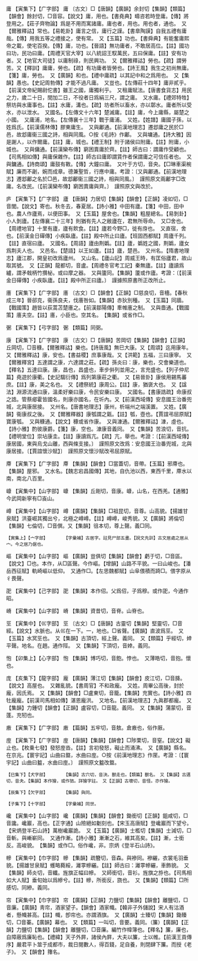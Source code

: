 <!-- { "loadSidebar": true } -->
庸	【寅集下】【广字部】	庸	〔古文〕□【唐韻】【廣韻】余封切【集韻】【類篇】【韻會】餘封切，□音容。【說文】庸，用也。【書堯典】疇咨若時登庸。【傳】將登用之。【莊子齊物論】爲是不用而寓諸庸。庸也者，用也。用也者，通也。　又【爾雅釋詁】常也。【易乾卦】庸言之信，庸行之謹。【書臯陶謨】自我五禮有庸哉。【傳】用我五等之禮接之，使有常。　又【玉篇】功也。【書舜典】有能奮庸熙帝之載，使宅百揆。【傳】庸，功也。【晉語】無功庸者，不敢居高位。【註】國功曰功，民功曰庸。【周禮天官大宰】以八統詔王馭萬民，五曰保庸。【註】安有功者。又【地官大司徒】以庸制祿，則民興功。　又【爾雅釋詁】勞也。【疏】謂勞苦。又【釋訓】庸庸，勞也。【疏】有功庸者皆勞也。【詩王風】我生之初尚無庸。【箋】庸，勞也。　又【廣韻】和也。【禮中庸疏】以其記中和之爲用也。　又【集韻】愚也。【史記周勃傳】才能不過凡庸。　又豈也。【左傳莊十四年】庸非貳乎。【前漢文帝紀賜尉佗書】雖王之國，庸獨利乎。　又租庸賦法。【唐書食貨志】用民之力，歲二十日，閏加二日，不役者日爲絹三尺，謂之庸。　又水庸。【禮郊特牲】祭坊與水庸事也。【註】水庸，溝也。【疏】坊者所以畜水，亦以鄣水。庸者所以受水，亦以泄水。　又國名。【左傳文十六年】楚滅庸。【註】庸，今上庸縣，屬楚之小國。　又庸浦，地名。【左傳襄十三年】戰于庸浦。　又姓。【姓譜】庸國子孫，以姓爲氏。【前漢儒林傳】膠東庸生。　又與鄘通。【前漢地理志】遷邶庸之民於□邑，故邶庸衞三國之詩，相與同風。○按《毛詩》作鄘。　又與墉通。【詩大雅】因是謝人，以作爾庸。【註】庸，城也。【禮王制】附于諸侯曰附庸。【註】附庸，小城也。　又與傭通。【前漢欒布傳】窮困賣庸於齊。【註】師古曰：謂庸作受顧也。【司馬相如傳】與庸保雜作。【註】師古曰庸即謂賃作者保謂庸之可信任者也。　又與鏞通。【詩商頌】庸鼓有斁。【傳】大鐘曰庸。　又叶于方切，音央。【□琳車渠椀賦】廉而不劌，婉而成章。德兼聖哲，行應中庸。考證：〔又與鄘通。【前漢地理志】遷邶鄘之名於□邑，故邶鄘衞三國之詩，相與同風。〕　謹照原文兩鄘字□改庸。名改民。〔【前漢欒布傳】窮困賣庸與齊。〕　謹照原文與改於。 

庐	【寅集下】【广字部】	廬	【唐韻】力居切【集韻】【韻會】【正韻】凌如切，□音閭。【說文】寄也。秋冬去，春夏居。【詩小雅】中田有廬。【箋】中田，田中也。農人作廬焉，以便田事。　又【玉篇】屋舍也。【集韻】粗屋總名。【易剝卦】小人剝廬。【左傳襄二十三年】則猶有先人之敝廬在，君無所辱命。　又□舍也。【周禮地官】十里有廬，廬有飮食。【註】廬若今野□，徙有庌也。　又直宿，舍也。【前漢金日磾傳】小疾臥廬。【註】殿中所止曰廬。【班固西都賦】周廬千列。【註】直宿曰廬。　又國名。【周語】廬由荆嬀。【註】廬，嬀姓之國，荆嬀，廬女爲荆夫人也。　又邑名。【楚語】以王如廬。【註】廬，楚邑。　又州名。【隋書地理志】廬江郡，開皇初改爲廬州。　又山名。【廬山記】周威王時，有匡俗廬君，故山取其號。　又【正韻】龍都切，音盧。【周禮冬官考工記】秦無廬。【註】廬讀爲纑，謂矛戟柄竹攢柲。或曰摩之器。　又與籚同。【集韻】籚或作廬。考證：〔【前漢金日磾傳】小疾臥廬。【註】殿中所正曰廬。〕　謹據照原書所正改所止。 

廧	【寅集下】【广字部】	廧	〔古文〕□【韻會】【正韻】□慈良切，音檣。【春秋成三年】晉郤克，衞孫良夫，伐廧咎如。【集韻】赤狄別種。　又【玉篇】同牆。【戰國策】趙皆以荻蒿苫楚廧之。【前漢鄒陽傳】牽帷廧之制。　又與嗇通。【戰國策】廧夫空。【註】廧，小臣也。空其名。　【集韻】或省作□。

弻	【寅集下】【弓字部】	弻	【類篇】同弼。

康	【寅集下】【广字部】	康	〔古文〕□【唐韻】苦岡切【集韻】【韻會】【正韻】丘岡切，□音穅。【爾雅釋詁】樂也。【詩唐風】無巳大康。又【周頌】迄用康年。　又【爾雅釋詁】康，安也。【書益稷】庶事康哉。又【洪範】五福，三曰康寧。　又【爾雅釋宮】五達謂之康，六達謂之莊。【疏】孫炎曰：康，樂也，交會樂道也。【釋名】五達曰康。康，昌也，昌盛也，車步倂列並用之，言充盛也。【列子仲尼篇】堯遊於康衢。【史記騶衍傳】爲列第康莊之衢。　又【易晉卦】康侯用錫馬蕃庶。【註】康，美之名也。　又【禮祭統】康周公。【註】康，猶褒大也。　又【諡法】淵源流通曰康，溫柔好樂曰康，令民安樂曰康。　又國名。【書康誥疏】命康叔之誥。管蔡郕霍皆國名，則康亦國名，在圻內。又【前漢西域傳】安息國王治番兜城，北與康居接。　又州名。【唐書地理志】康州，析端州之端溪置。　又姓。【廣韻】衞康叔之後。　又【爾雅釋器】康瓠謂之甈。【註】瓠，壺也。【賈誼弔屈原賦】寶康瓠。　又與穅通。【說文】穅或省作康。　又與漮通。【爾雅釋詁】漮，虛也。【詩小雅】酌彼康爵。【箋】康，空也。漮康音義同。　又【集韻】苦浪切，音抗。【禮明堂位】崇坫康圭。【註】康讀爲亢。【疏】亢，舉也。考證：〔【前漢西域傳】康居國，東與烏戈山離，西與條支接。〕　謹照原文改爲：安息國王治番兜城，北與康居接。〔【賈誼懷沙賦】〕　謹照原文懷沙賦改弔屈原賦。 

廗	【寅集下】【广字部】	廗	【集韻】【韻會】□當蓋切，音帶。【玉篇】邪廗也。【集韻】屋邪。　又水名。【魏志宕昌國傳】其地，自仇池以西，東西千里，廗水以南，南北八百里。

嵻	【寅集中】【山字部】	嵻	【集韻】丘剛切，音康。嵻，山名，在西羌。【通雅】今武岡新寧有□崀山。

嶟	【寅集中】【山字部】	嶟	【廣韻】【集韻】□祖昆切，音尊。山高貌。【揚雄甘泉賦】洪臺崛其獨出兮，北極之嶟嶟。【註】嶟嶟，峻秀貌。又【廣韻】將倫切【集韻】七倫切，□音僎。又【集韻】徂本切，尊上聲。義□同。

	【寅集上】【宀字部】		【字彙補】古居字。註見尸部五畫。【說文先訓】古文居處之居从宀。今之居乃倨也。

嶇	【寅集中】【山字部】	嶇	【廣韻】豈俱切【集韻】【韻會】虧于切，□音區。【說文】□也。本作，从□區聲。今作嶇。【增韻】山路不平貌。一曰山峻也。【潘岳西征賦】軌崎嶇以低仰。　又通作□。【左思魏都賦】山阜偎積而踦□。偎字原从彳畏聲。

巶	【寅集中】【己字部】	巶	【集韻】本作佋。父爲佋，子爲穆。或作巶，今通作昭。

嵴	【寅集中】【山字部】	嵴	【集韻】資昔切，音脊。山脊也。

巠	【寅集中】【巛字部】	巠	〔古文〕□【唐韻】古靈切【集韻】堅靈切，□音經。【說文】水脈也。从巛在一下。一，地也。□省聲。【廣韻】直波爲巠。　又【玉篇】水冥巠也。　又【集韻】古頂切，經上聲。義同。　又【類篇】乎經切，婞平聲。地名。在趙。通作陘。　又【集韻】下頂切，音婞。義同。

怉	【卯集上】【心字部】	怉	【集韻】博巧切，音飽。悖也。　又薄皓切，音抱。懷也。

庞	【亥集下】【龍字部】	龐	【廣韻】薄江切【集韻】【韻會】皮江切，□音胮。【說文】高屋也。　又雜亂貌。【書周官】不和政龐。　又姓。周畢公高後，封於龐，因氏焉。　又【集韻】【韻會】□盧東切，音籠。【集韻】充實也。【詩小雅】四牡龐龐。【前漢司馬相如傳】湛恩龐洪。　又地名。【前漢地理志】九眞郡都龐。　又【集韻】力鍾切【韻會】【正韻】盧容切，□音龍。義同。　又【集韻】蒲蒙切，音蓬。充牣也。

廒	【寅集下】【广字部】	廒	【篇韻】五牢切，音敖。倉廒也，俗作厫。

庢	【寅集下】【广字部】	庢	【唐韻】【集韻】【韻會】□陟栗切，音窒。【說文】礙止也。【枚乗七發】發怒庢沓。【註】言初發怒，礙止而涌沸。　又【廣韻】縣名。在京兆。【寰宇記】山曲曰盩，水曲曰庢。○按《前漢地理志》作厔。考證：〔【寰宇記】山曲曰盭，水曲曰庢。〕　謹照原文盭改盩。 

	【巳集下】【犬字部】		【集韻】古穴切，音決。獸走也。【類篇】獸名。　又【集韻】古邁切，音夬。【集韻】本作獪，或作狤。詳獪字註。　又【正韻】古壞切，音怪。亦作獪。

	【辰集下】【欠字部】		【集韻】與同。

	【子集下】【十字部】		【字彙補】同世。

巉	【寅集中】【山字部】	巉	【廣韻】【集韻】【韻會】鋤銜切【正韻】鉏咸切，□音讒。巉巖，高也。【正字通】山險絕如劖刻也。【宋玉高唐賦】登巉巖而下望兮。【宋炳登半石山詩】萬樹巉巖詭。　又【玉篇】【廣韻】士檻切【集韻】士減切，□音斬。與嶃嶄同。　又通作漸。【詩小雅】漸漸之石，維其高矣。【註】漸，士銜反。高峻貌。　【集韻】或作□。俗作巉，非。宗炳《登半石山詩》。

幓	【寅集中】【巾字部】	幓	【集韻】疏簪切，音森。與襂同。襂纚，衣裳毛羽垂貌。【揚雄甘泉賦】蠖略蕤綏，灕雽幓纚。【註】師古曰：灕雽幓纚，車飾貌。　又【集韻】師炎切，音纖。旌旗正幅曰幓。　又師銜切，音衫。旌旗之斿也。【司馬相如大人賦】垂旬始以爲幓兮。【註】幓，所銜反，旒也。　又【集韻】【類篇】□所感切。同縿。義同。

帘	【寅集中】【巾字部】	帘	【廣韻】【正韻】力鹽切【集韻】【韻會】離鹽切，□音廉。【廣韻】靑帘，酒家望子。【韻會】酒家幟。【韓非子外儲說】宋人有沽酒者，懸幟甚高。【註】幟，卽帘也。亦謂酒旗。　又【廣韻】士臻切【集韻】鋤臻切，□音蓁。【廣韻】幕也。　又【類篇】一叫切，音要。義同。（簾）【廣韻】【正韻】力鹽切【集韻】【韻會】離鹽切，□音廉。編竹作幃簿也。【釋名】簾，廉也，自障蔽爲廉恥也。【禮緯】天子外屛，諸侯內屛，大夫以簾，士以帷。【前漢王貢傳序】嚴君平卜筮于成都市，裁日閱數人，得百錢，足自養，則閉肆下簾。而授《老子》。　又【韻會】籜名。

